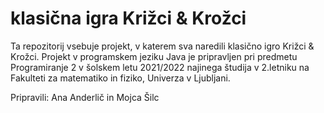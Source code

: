 # klasična igra Križci & Krožci

Ta repozitorij vsebuje projekt, v katerem sva naredili klasično igro Križci & Krožci. Projekt v programskem jeziku Java je pripravljen pri predmetu Programiranje 2 v šolskem letu 2021/2022 najinega študija v 2.letniku na Fakulteti za matematiko in fiziko, Univerza v Ljubljani.

Pripravili: Ana Anderlič in Mojca Šilc
